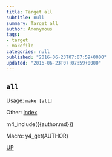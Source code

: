 ```yaml
---
title: Target all
subtitle: null
summary: Target all
author: Anonymous
tags:
- target
- makefile
categories: null
published: "2016-06-23T07:07:59+0000"
updated: "2016-06-23T07:07:59+0000"
---
```


## `all`

Usage: `make [all]`

Other: [Index](index.html)

m4_include({{author.md}})

Macro: y4_get(AUTHOR)

[UP](y4_ref(index))

<!--
vim:ts=4:sw=4:ai:et:fileencoding=utf8:syntax=markdown
-->
